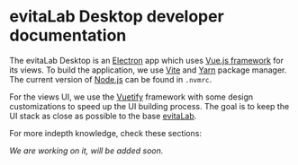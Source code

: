 # evitaLab Desktop developer documentation

The evitaLab Desktop is an [Electron](https://www.electronjs.org/) app which uses [Vue.js framework](https://vuejs.org/) for 
its views. To build the application,
we use [Vite](https://vitejs.dev/) and [Yarn](https://yarnpkg.com/) package manager. The current version of 
[Node.js](https://nodejs.org/en) can be found in `.nvmrc`.

For the views UI, we use the [Vuetify](https://vuetifyjs.com/en/) framework with some design customizations to speed up the UI
building process. The goal is to keep the UI stack as close as possible to the base [evitaLab](https://github.com/lukashornych/evitalab/blob/dev/documentation/developer/index.md).

For more indepth knowledge, check these sections:

_We are working on it, will be added soon._
